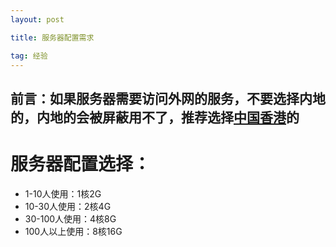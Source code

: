 ```yaml
---
layout: post

title: 服务器配置需求

tag: 经验
---
```


## 前言：如果服务器需要访问外网的服务，不要选择内地的，内地的会被屏蔽用不了，推荐选择<u>中国香港</u>的

# 服务器配置选择：

- 1-10人使用：1核2G
- 10-30人使用：2核4G
- 30-100人使用：4核8G
- 100人以上使用：8核16G